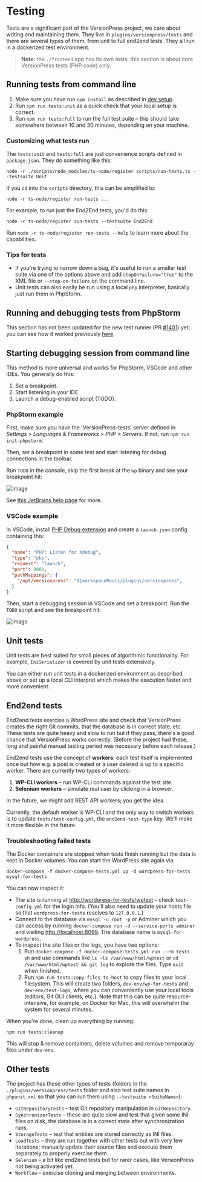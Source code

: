 # Testing

Tests are a significant part of the VersionPress project, we care about writing and maintaining them. They live in `plugins/versionpress/tests` and there are several types of them, from unit to full end2end tests. They all run in a dockerized test environment.

> **Note**: the `./frontend` app has its own tests, this section is about core VersionPress tests (PHP code) only.

## Running tests from command line

1. Make sure you have run `npm install` as described in [dev setup](dev-setup.md).
2. Run `npm run tests:unit` as a quick check that your local setup is correct.
3. Run `npm run tests:full` to run the full test suite – this should take somewhere between 10 and 30 minutes, depending on your machine.

### Customizing what tests run

The `tests:unit` and `tests:full` are just convenience scripts defined in `package.json`. They do something like this:

```
node -r ./scripts/node_modules/ts-node/register scripts/run-tests.ts --testsuite Unit
```

If you `cd` into the `scripts` directory, this can be simplified to:

```
node -r ts-node/register run-tests ...
```

For example, to run just the End2End tests, you'd do this:

```
node -r ts-node/register run-tests --testsuite End2End
```

Run `node -r ts-node/register run-tests --help` to learn more about the capabilities.

### Tips for tests

- If you're trying to narrow down a bug, it's useful to run a smaller test suite via one of the options above and add `stopOnFailure="true"` to the XML file or `--stop-on-failure` on the command line.
- Unit tests can also easily be run using a local `php` interpreter, basically just run them in PhpStorm.

## Running and debugging tests from PhpStorm

This section has not been updated for the new test runner (PR [#1401](https://github.com/versionpress/versionpress/pull/1401)) yet; you can see how it worked previously [here](https://github.com/versionpress/versionpress/blob/dbfa7f37d436d4e4035b48b25e39f4d3553ec643/docs/content/en/developer/testing.md#running-and-debugging-tests-from-phpstorm).

## Starting debugging session from command line

This method is more universal and works for PhpStorm, VSCode and other IDEs. You generally do this:

1. Set a breakpoint.
2. Start listening in your IDE.
3. Launch a debug-enabled script (TODO).

### PhpStorm example

First, make sure you have the 'VersionPress-tests' server defined in _Settings > Languages & Frameworks > PHP > Servers_. If not, run `npm run init-phpstorm`.

Then, set a breakpoint in some test and start listening for debug connections in the toolbar.

Run `TODO` in the console, skip the first break at the `wp` binary and see your breakpoint hit:

![image](https://user-images.githubusercontent.com/101152/40370369-66eda84e-5de0-11e8-88f5-9792421a92ab.png)

See [this JetBrains help page](https://confluence.jetbrains.com/display/PhpStorm/Debugging+PHP+CLI+scripts+with+PhpStorm) for more.

### VSCode example

In VSCode, install [PHP Debug extension](https://marketplace.visualstudio.com/items?itemName=felixfbecker.php-debug) and create a `launch.json` config containing this:

```json
{
  "name": "PHP: Listen for Xdebug",
  "type": "php",
  "request": "launch",
  "port": 9000,
  "pathMappings": {
    "/opt/versionpress": "${workspaceRoot}/plugins/versionpress",
  }
}
```

Then, start a debugging session in VSCode and set a breakpoint. Run the `TODO` script and see the breakpoint hit:

![image](https://user-images.githubusercontent.com/101152/40372175-7880a49a-5de4-11e8-9e87-adfb25d184ef.png)

## Unit tests

Unit tests are best suited for small pieces of algorithmic functionality. For example, `IniSerializer` is covered by unit tests extensively.

You can either run unit tests in a dockerized environment as described above or set up a local CLI interpret which makes the execution faster and more convenient.

## End2end tests

End2end tests exercise a WordPress site and check that VersionPress creates the right Git commits, that the database is in correct state, etc. These tests are quite heavy and slow to run but if they pass, there's a good chance that VersionPress works correctly. (Before the project had these, long and painful manual testing period was necessary before each release.)

End2end tests use the concept of **workers**: each test itself is implemented once but how e.g. a post is created or a user deleted is up to a specific worker. There are currently two types of workers:

1. **WP-CLI workers** – run WP-CLI commands against the test site.
2. **Selenium workers** – simulate real user by clicking in a browser.

In the future, we might add REST API workers; you get the idea.

Currently, the default worker is WP-CLI and the only way to switch workers is to update `tests/test-config.yml`, the `end2end-test-type` key. We'll make it more flexible in the future.

### Troubleshooting failed tests

The Docker containers are stopped when tests finish running but the data is kept in Docker volumes. You can start the WordPress site again via:

```
docker-compose -f docker-compose-tests.yml up -d wordpress-for-tests mysql-for-tests
```

You can now inspect it:

- The site is running at <http://wordpress-for-tests/wptest> – check `test-config.yml` for the login info. (You'll also need to update your hosts file so that `wordpress-for-tests` resolves to `127.0.0.1`.)
- Connect to the database via `mysql -u root -p` or Adminer which you can access by running `docker-compose run -d --service-ports adminer` and visiting <http://localhost:8099>. The database name is `mysql-for-wordpress`.
- To inspect the site files or the logs, you have two options:
    1. Run `docker-compose -f docker-compose-tests.yml run --rm tests sh` and use commands like `ls -ls /var/www/html/wptest` or `cd /var/www/html/wptest && git log` to explore the files. Type `exit` when finished.
    2. Run `npm run tests:copy-files-to-host` to copy files to your local filesystem. This will create two folders, `dev-env/wp-for-tests` and `dev-env/test-logs`, where you can conveniently use your local tools (editors, Git GUI clients, etc.). Note that this can be quite resource-intensive, for example, on Docker for Mac, this will overwhelm the system for several minutes.

When you're done, clean up everything by running:

```
npm run tests:cleanup
```

This will stop & remove containers, delete volumes and remove temporaray files under `dev-env`.

## Other tests

The project has these other types of tests (folders in the `./plugins/versionpress/tests` folder and also test suite names in `phpunit.xml` so that you can run them using `--testsuite <SuiteName>`):

- `GitRepositoryTests` – test Git repository manipulation in `GitRepository`.
- `SynchronizerTests` – these are quite slow and test that given some INI files on disk, the database is in a correct state after synchronization runs.
- `StorageTests` – test that entities are stored correctly as INI files.
- `LoadTests` – they are run together with other tests but with very few iterations; manually update their source files and execute them separately to properly exercise them.
- `Selenium` – a bit like end2end tests but for rarer cases, like VersionPress not being activated yet.
- `Workflow` – exercise cloning and merging between environments.

